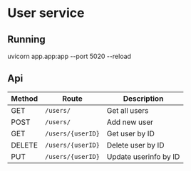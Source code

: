 # User service
## Running
uvicorn app.app:app --port 5020 --reload

## Api
| Method | Route           | Description        |
|--------|-----------------|--------------------|
| GET    | `/users/`       | Get all users      |
| POST   | `/users/`       | Add new user       |
| GET    | `/users/{userID}` | Get user by ID    |
| DELETE | `/users/{userID}` | Delete user by ID |
| PUT    | `/users/{userID}` | Update userinfo by ID |
  
